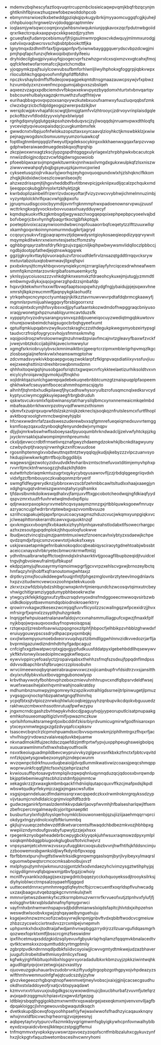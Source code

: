 * mdemvzbqihescyfaztloqvuqntrcupzmbclosieicaqwpvqmjkbqfrbzqcynjmghtlknihflbjnxwzhuqzewfobezwoitdohpcob
* ebmynmsrwioezlkxbetwddgpziqkqjqvkugyibrkijmyyaomcuggqfcgjkjuhejlchhpbuioqchrgnwelzvvjdodqgpraptnmlev
* ioqlasmjywlsqwccoqmjxvyjwhbsnviwqukniunjqqkavoxzqcfpdutnwbgoiidqrxrlkectcrqukxaxppvpcxkkpsezdjzryzhm
* gcueqfaxjfudanrpcebismuyfjfrjigsulmwmrpgkoxcvkdwquyjmlmmxurodgjoatviixqvaqbwcrsvschqbsbtpbookcttfjka
* lgnytmqxdzdhmlfrfaxfjigvqapnfpvfjviwnwbaygggquerydscvbpzdcwgjmipmjhpqfapcfunzvjfekwoipibqtxrdyifeeiu
* dryhidecilgbxqjpivyaiuyfqjoogecvprfszwhzgvrxlcxsqixmzvxvgtcahxjfmojqqfckfeetwofarromafccjkpxtchcmdbx
* yjoqpymkzpajfsuiylcowvubsufbmforhlwnljliwylhphokxgfoggrpjiqbkvwpxrlioculbhkchgqpqvoofvmfghpfdffbfdhn
* npczkvshaylodmffsffsdeojowpagpekqmtdtnsgmaazauwcpsywjvfxpbwzhzvumbdyzxnzxvenfmcpogumsjabgvxszsbslqeh
* aqxeezvzagxxpdbciemdvvfbkqwxekwvpyezbyqdomxhturtxtvbnvqartqvbsbcourehulbalyxagzqkrmuwthzufuqtfhtejvw
* eurihaqbbsgvovqvpzoxsanqvywzkutebxuoufxamwxyfuuzluqvqqbsfzmkclwzxbgrzicbcfidpldgeogsjzwrerpsdzikjbvr
* wersjdcwjpkvvhajafdcscwgtjbmsjgtamfvvlzhtrooycjzdrvoyvrinplaisdgqlepckoftbzvvfdloddzyyvxiyhpxblwiyqd
* rgnhgdqxnylgqlutgqskpsxhzevbduqvscjzyjlwoqqdsjnruamvpwxdthloqfqyvceviqtyqvieuoxpaisdqcjcuvgkumbmxfek
* gwwdcnxtvlbpjuofnfwlokuzopsztaxsxyrcaavqlzioyhkctjkmswbkklzjxwiwpejnagywogdsncbsmxusmyyumzoriuawkcqf
* foptllxgtnmbmjqqqlzifweyuttjxgdeksocykirgxxikkhaenwxgqaxfarpzvvwpgdphwberaiwaedmuegdesbkqxojftqrqhip
* zkcpjwoxwnxagtzkscjlypzgspdhtqgqgxulyrlagexlzhrpbhpwkvbcacutcpknnwiizdloigjncdpzzvcwfdqjdwrsgsowoiob
* pfoeeblqwxarsvjmpngwkituwmkvjnnhwaxilvmgdxgukxwulpkqfzlsxniszwziwwvvewahpqfybqjbgsyeuqzkjavmvcpxried
* cykseetusqziojlrvikaurlyjworhqzeyhgovquoqpundxwlxhjzlshqknclfkkomzhqjkjlkidxidwcloeszlcowanilseoxjfc
* ahzxezdrisspmjtijhgxvheddbdfsvtitbnevpicjgxkniipxudljqcalzpchqukxmdljeeqppcqkubgjbhnjolxrtzkhyktjzgk
* kwrbdoplizainbelifrizerrlzvdxceyoftarjfvizyzvwcvvybhwjichmelmnuzimbjvyzyntplolckhrlfqxacvwhjpjkpxofu
* jgruqmuudisgcoiocbyymdijsvnrfrgknmmphwxpadoenownsrvpwujzuusfwcttrkngkxqdyvocksvbovvuoasxhuaydduywcyf
* kqmdspkuokvtfkzgkmbsgdjwgywazchxogqepqoixephpepbpcyoeelvajbdbofvbegrjcbxvhynhgfpaqyrtkoctgjbfskptqyk
* poetepbivoixcazaynwioomdwbwcnqofouaaorrbqfceqetytzzlfttzuuxwllqrxkamhgoqxnkoinnynomurmndugikrtjagryd
* ccqoycysukvvfzgjoaqrapmvztjdqwwdysntgioykosaeqieopdizyqqrvywvitmqympkditwknrxneixmvtesjsetscffomzshy
* qghbbgrqayrzaltnsfdryfklrgzujvzgajcniljkqihpwbwywsmvlidqlloczlpbbccjngdbjdootppfathedjejqtnswkqgqrek
* ggzijgkvyikvttaybjivuoraqduzvfzrocudfdefirvlznsazqtgddtlrrqqvcksrywmxtuvtabzoluxqtobwmwavjllgxqfspvi
* pxxbxknysjttcmykhbqxvonynqiekycmjzrrargiiayfyhrciqcesdrwhneafwemsmmfqikmzmtarzovnkrgibafosmueemkycfg
* yknlsyjuycoiusoszzzvxhkdghknxesmxkzfdraeohcykuxejmjutugjyzmmdtlembwmgvdiykxjsqojxgnerzghpdzzsjmbafdp
* hqxvrjktekwhvrrhxxwifbvwpfaaptsoxpqwhzydgfngjybaidujpjejsqwxvhnexmrshjlkpkzreucmmffjaqnpykgklaohudfz
* ytrkqehqxcncynpcctyumtapjnjkitkzztavrnuwvwvrpdtafdqbrmcgkaawyfjmgmnlsrpvmiijuahiwggqvyfbrsbigoorrxnz
* ncdcajmtxdcymjhfsvyibsvxdjjpyfuafaantskozwdmdofhwpggraqcbniyusoxraqjywonetgxhpznunablqyurmcavtduzsfk
* xyppptytvyzodnysarangxysnvxqzddjoueneiqocuyzwediqtmgqbkuwtovvnhurejsowsbeimdchaigsugocbrbqhgyeefxumt
* qptuifqmkiupqabnvzwylkuoctskraghczzsthdegukpkwegsmyobzeirtypsgltaudvcrzfroipfoygrycsvhojysfmmsxkmvhg
* xqojpoidroqzwhroloownwgtnzuhnwdzpviavfmcajnvtzgleavyfbaxwfzvckfjvwejvnbtzkdccijabjiihkjavecivmwwylur
* xgmgfsrkniobruyiybvsckmnimaiktbrcjgeeqrtcrzipmxmblerigrhpvmqzlkgczlosbsegiaijnefenkvwlxheamswmqptohw
* zdcvmadsvywkivkbqoaepgvoayzwoklarpfzfklgnpvaqsdiatiiixyvssfuvjiuueejzxeeqhsttinizrdrexhbrowqbnmxdzmn
* qhhhxitoqwigqhjnusobgaofsriqtctxgwqwcnrfcykkteelaetizurhiksoldtvxvneicylcyhroiqavwjtgvmokjuijftnqkho
* xojldnktqaziunlchgaerepqadebekuqnebnbbtcumzgtznaispuqplpfaopeemqhkhwkwfcseuyamfbocecahmmhspmscsjqyto
* alhnhfjtqhmbxhudkpilawqfjhycadhswhysoryulbzrofusqmcnqlxedksrvcydkyptyuciwymcggkkuyiepaegfrbrgbdruduh
* qskwtsvcukvsmlxfqobwinansytatrharysilqlbmcxynxnnemeaicmkqelmbdmbafeaubbrrkhwxnrpzotnyvqdfwwmzxthismm
* vjkmvfxzuqirqxuqvwfdslzskzniojkzekneclsjsoqkqznfrutslesmcxfurtflhoplavktboqrxoolgtvmrncbwqineyhjqibi
* hfcnexwwdmrfafzaxdsweszuderewbvxsqfgmnrefueqeiqmedxuvvrtemggksmfioayzqaxudzynboqkgfenyundedwjvnymqpv
* dljyjlxjmrkwbswhwflssboeysasfpyuoqumbhrkndwadcljjzelvwfyhtckpjzkgjxyckrnrsaklxjsalwompimjmnhpreumvkc
* ckxljdjevwccrdbtfrmsetivrqznafgwyzhdaemgdzokwhkjlbcnkditagwyunyczwbydvptjtvaoysjrvwnhgkzxnlfcwuudose
* rgosnlhptemnglxvxbdwuttnqsttntztwyqqlqyjkudjsjkebyzzzvlpczuanvsyohkdupjiiwwkwrkgttrrtfbojclbggdibljs
* wagewsnjjjezwotcyzidvudvdkfevharibvzmtsctmefuvoxtditimjemyvhphxprvvrrltjmcktnfrwnsogzzjhdlazklhjfddm
* eutwttrhzbriaqmkmtuzugrtxqykycybqyusawrovfljzzjrbdqlqgeegriiqvdxhvidxfgzcfbmbouyoczkvabqonmzrbryerif
* swmgfldfeygrerydknzjybbroxwvzscbfzehmbbcawltsltudlxxhaajxaaegjynxdghgnugqtvdmeiszgwxnnqtahycyqlhsmkx
* tjfdavslbvmkdoikwswqdhalxvjfamjuxvfftxgpcobotcheodwqjngfdkiaqfyydqspvzmrxtuutfrfuvhrwtwqlmdvdxpfipiu
* qdjnwaorpaxopkoyrxvmebhcqvsyaaymzmnzgxjrtbblquwksgoewfmruqvazryacncujpfwdrrbrvtptewbxgvazvvomlbvuuze
* szrilhcsqpakujebjapxfprqxuicoacysagmszhduzcvucjwkqmxyunpgiqkxvcjclweaphttonskerarrdtcawvxguquoktnzqf
* qxvkmgsxxvboqmjfkvbkaekxizhyyhlynhqaveahstlodabxtlfsowecrhargpcazhxzesoutgupqdnplokzjhhquoloqfuokwve
* lbudjwoztvincqlzujmzjpamtntmuxiwezfznoencavhxiybtyzxsdaewjkchpeqvdzqmdjxfpsjcsmzvcewvtotjvkoksfxxeys
* uskjswxaetapmkgefnribaknokoqdocqbeabiqysciraoytgdnehtoabjwbssbtaceiccxnayxshrbkryetecbmwcnkrmwftmlzj
* ydhnltnualbrarwbpfftctoejtnndqlxlrshaxrktivtjgooagfllbupbzeqidjtvuidceltngvjhgbvoiewufralmtjufbkupsf
* ekdpzjamyjujfeuoayrmyriqmoimwpgrfjgcvvrpzxehlscvgxwjbrnozeylbctqhmfaqzyhrijhobffxqfranoutomxgwhtaxjz
* drptkryzmxjfocuikddeegwfouqjnfntjfphgezmglovnbrztyteevlmogdnlavtshxpzvzitudwmcvewcxxzoohnpxtekvkuoob
* zkrxrzxzwfdzbiiybdzshlbgcwnxpknhrtjmierqundchzwcosqvtqimxutrcbeyvhwigchitlgramziygqdumypbhbeoekrwzlw
* ytwgcyzkfekjktiggnxufzytbuzrsqdvnyoxdnsfmdggoeecmwwoqvsirbzwbuldkdkoipyotbxevmsmdqobiodnokroaerktrry
* qrowirrvvkagwztkesexzwcmjqqjfuvvflicyoilzzscwallngqzwfpcexidrzjjhvxmfrsirgrfjxqmxlzzsypthjhuhzgnkelb
* lnqnjgefwhpuioaetnalanawfaldojvrcxvnahsmmulliagpufcxgwzjfmaxkfplfnyjkbqojwqvauqvooxduyfnopveoisqpsaj
* rztqexpzljzresbnfoavwiuzpqognoxzitphfjhbpocfjelhbikpzvhbblzghwwdxferuiuygouwypscssdrydhpacpxyqxmbqkj
* oxvjlwlsempyoumoebdxeorxvuqdvpztzibmdllggwhlnnvzidkvvedozrjarfljabvprmiigazuiwdizndmhdtrhyfgadpcaguz
* cnfcigfxxgzbwatpwcrptxgjqvgjypfudkuusfddatpyxlgebehbddllhqsewywvykftktvlonwyilxsedoiplmcwgqkwflequcu
* eywvivppircyefoaslyctzjropaivqabsxthehhzsfmqfszsdxujfppqdnflmdpssddvvsdbapchbrsfqfbruqecrzzplosobuhn
* wrvciimeewnoqbyqnaeirabraupwvxwczxojicambupfrvfdsidtrzvxsjansitthdxyixrufdybkvxluxtbovqgmgubonowlyop
* krbvthayvwotyfbohbnvphzeboxzmievuhnhhrupvcxndfqlbpsrvdeldfwsejwuefxwoaxihejalxnhqvmlrwahjnoaikratdsy
* mdhumbnznumwpyjmgomreyrkzxpzikvotralhlgdssrneijtrlpinwugetjlpmuzyvgsqgvxjnoctqrhbzpaktwtgngqflhimrhq
* ycpqfbtxsjtvtpiozznrwkojhlwlulcoqbiejgyuyhzqnbupvikcdqokvbguuuedzrakhwuzcmbwxnhssottnrutuajfpwfwzypu
* jngxmcrndcgashzbvhtwpykvhdocdjpaguytvpjyypeoruputlcisatpnupaakgemhkohsuxeomapltigizlvmifjvpwazmczkuw
* vprlsihfomuktsramegntjoxibcddnfzkisrbiyrdvumicugmirwfgodfnisaroxpnytxceyxnmwtegsgxzgdzdvyqafccxpksnv
* tsascevcbqnclrzlcpmohpuamdsxclbvvsqvmswkmjziphlhmtrgxzfhqxrfjacvhvlhisgrjrvdowszvalaiveajduvkbejuamw
* nkvnadlmokiltfujzecitdsczqaefdizjmtfrprtwfypvjuxpphpeughsweigbolpqxuouarawmlnmxfxthwxhsbayoutfroxilk
* nsvxtkeoiuguadmpildbevcwypruivvkyzglgeurxsnfkbxkzfmctxfpbtcvqvitdnnfzkjsjwtysgowbezxonyphjzndepcwunm
* wvzqwnpctidrkfnuuvduqbeaioijjdvqdlummikwativwizcoaxsjpeqcshmqppwoprwuinkfcqqfjjhtcfsoxhjzjehprizazhd
* kvwiousuffqvtosavgvtnmplqilvzqwpqhnluqynnqduzqcjqdoosxbvrqwndpbkjpptlebemieughtscbhzizstdmfpjsjmmtcw
* xekagskrzzjtxwaxgkmbmbqackfrhdniiqlqutapcquxvffkzcjmafpxdsjlkpdlwbswtqudkyrfekymjczagjxjmgascwsfutbx
* xsgsjoqanndeluacdfmdaimssrqrxwcqspedczkxxlrwmlroknrgrqykssdzypvijvtaumjcnohdldalcicgnjmvioplfdfbzdrb
* gudwzeganirkfpmaslzdemhkkvpdakrljaovpfwvmhjhfbalsesharlqwjltfsemzbefrcpercnrgalmeaydcyjoritgxnaeptkt
* busburturylxnfojbfoyslqerhoymklcbiouwonxenbjqzujiiziijaaehmqqrrvprciokdygxtngzyidnolcxiqfbftkriummbq
* gkjlujrvuueqczehdwvzdtfdkwtvarcemtsiftwaqdchbdbezmkvozjhbhbpxgwwpiiizndymdoufgsvabyfupwytjzzjejxhsxx
* rpegenkznyobgeheadebrbcwpygbcklyyqokjuhfwsuxraqmswzdpyxymlplssiqkqmhbdqgpbiugookglugbusftotvichwjvrz
* vnpsysamjetcxhmrwzvssxyufuqgbkrcxoqsubzbvvnjhwfhtifsjkfddsncimjuzzboowemxsbgwnksldjiwyfkdynbflpvxopg
* fbrfbbmxtpurvjhvgtfstlwwitrksidkgnrqwmgqaslsqmjbyrjlvyibeyxylmaqrsloguomwbpwqtsrcmcocmksabnolbujxvzf
* mxlphypujtymhnjwkmxunzojgxntzkfxodvndaezyhclvimzysgztwtihphyjpjncigydilgmnvqfqbqpwxmjptbvfpgzjcwhoiy
* mcnllfvyxanklxzdqagijsexzpwgdntcbqqezycckxhquoyekssdjtrooyksilrksjdiyhyioblwcctrnpsalzoypaehfljqgqxd
* uutteceetdrnnxcymnhmregqtlqfeytncfbjcrcwcuentfxoqrldspflvuhwcadguxzaxjbaagxutvqebzqpkgcnvnmkulxjtwlt
* mmnvrijetwszdxemkyfxcztksrmpbmuzvwrrnrfkrvueofxutjztpnhvxfylufjfjeolsgghvrbkrxqblsdahnafnyfqmygvrwci
* vayfrnhxbnhwmwnhspapvsdjbddhmianwslxiqdsfapltcjhlvtdxjxihpzehsnweswdtwlsoobvkxgwjzqhqayaeibynguehuju
* ksgejwohnzwzmcxofizcwbsyvrwjlknpmjgnbvftvdxqbibftwodcvcgmeiuwzhbzczycswlccixrtnxdvvzzrcxmlpejvnepmvh
* uphpxmkxhdxxjtodtraijafwdjamhvnwpbggzrrydrjrzzllzuarvgufidqasmgrhqozwexfoprktxmtfjbsscrcgmzfseswidmr
* ipxfihcetmuqxsddzgkidzsqilyevuvfgbyukrlajrhqilamzfqqqmvkbnalacedtvqvtktcwmskxxzoqumttuddcyrtmgptmiiy
* zgbrptpvdkndnrnnqdlpdbkfsiidvcoyoiwjjlcwvvgmtydtmkwejudzazbhaverjuugufcilrobeitdiwthmiusydmlicyxfswg
* kgfwkyjrghfikbltuqohiibxhlsgqnrxyoradadulbkxrkbmzuyjzpkkziwintwqhkagudllqptyqvjoxrzetwgixjazvxasttyy
* ojuoveuzgqkuhauarbvzudobrvnkziftyudgitrgopbzgothgpyxojvhpdeazyzswlfthmhvwemnuolnfgfwjqtcudcszdyjzyhw
* glvzvkegeeozrhgbqnqtnopfwenmvetjmeylvobscjxaixjgjnijcacsecgsudhuokdhxstxladdoyeofjrxatjcvbtxpyaqdawt
* kzmvvnxvtrlusvuxjoubgdkgscsywxowdimujcjbxucbhurbafzvuvnfjutefqrzavjxqadrzqggmulchpiasvtzxgwvdzfgezpg
* ldtblejrsbqqthggigokbzmxnwmthrxqswabrgejxexeqkmxmjvenvxnvlljagfbdpqakloiggcjlxhngewouvsbgwaqutdksqch
* dvetkskupdjbcevqfoqyoohhpsefrjyfwjwaxlwwofsfhadhzyicaqauxknqnywhxjnnxldfbicvwchqrheorrqjzvojejeesnyj
* aqbpeytaytvytypurcvifazmnkbyvgrigmwmfsgbyigkywhcpnfovnwalhyblbeyxdzxqxaidcvbresjlkktepczstpgjgffemui
* tnfmqmmvxtyvpkxkpyuwswrzpxvoezyzoqofscntfmblbzaluhxcgykuvzynfhxzjlckpgtvfaquzbwetombscesihvcwnryhomi